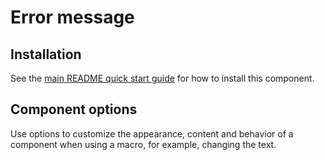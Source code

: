 # Error message

## Installation

See the [main README quick start guide](https://designsystem.digital.gov/) for how to install this component.
## Component options

Use options to customize the appearance, content and behavior of a component when using a macro, for example, changing the text.
